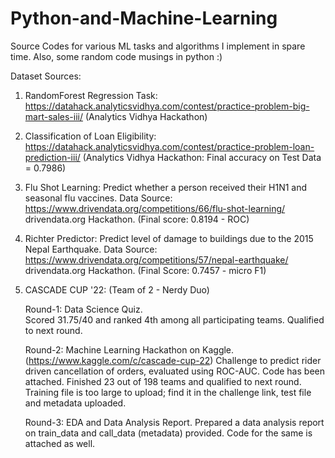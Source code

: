 # Python-and-Machine-Learning
Source Codes for various ML tasks and algorithms I implement in spare time. Also, some random code musings in python :)

Dataset Sources:
1. RandomForest Regression Task: https://datahack.analyticsvidhya.com/contest/practice-problem-big-mart-sales-iii/
(Analytics Vidhya Hackathon)

2. Classification of Loan Eligibility: https://datahack.analyticsvidhya.com/contest/practice-problem-loan-prediction-iii/
(Analytics Vidhya Hackathon: Final accuracy on Test Data = 0.7986)

3. Flu Shot Learning: Predict whether a person received their H1N1 and seasonal flu vaccines. 
   Data Source: https://www.drivendata.org/competitions/66/flu-shot-learning/
   drivendata.org Hackathon. (Final score: 0.8194 - ROC)
   
4. Richter Predictor: Predict level of damage to buildings due to the 2015 Nepal Earthquake. 
   Data Source: https://www.drivendata.org/competitions/57/nepal-earthquake/
   drivendata.org Hackathon. (Final Score: 0.7457 - micro F1)
    
5. CASCADE CUP '22: (Team of 2 - Nerdy Duo)

      Round-1: Data Science Quiz.   
      Scored 31.75/40 and ranked 4th among all participating teams. Qualified to next round.

      Round-2: Machine Learning Hackathon on Kaggle. (https://www.kaggle.com/c/cascade-cup-22)
      Challenge to predict rider driven cancellation of orders, evaluated using ROC-AUC. Code has been attached. Finished 23 out of 198 teams and qualified to next round. Training       file is too large to upload; find it in the challenge link, test file and metadata uploaded. 
      
      Round-3: EDA and Data Analysis Report.
      Prepared a data analysis report on train_data and call_data (metadata) provided. Code for the same is attached as well.
